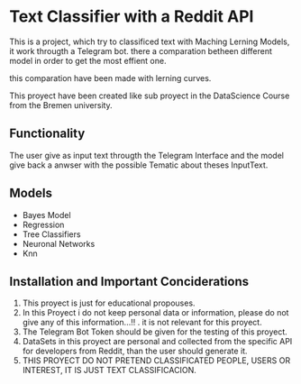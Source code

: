 # Text Classifier with a Reddit API
This is a project, which try to classificed text with Maching Lerning Models, it work througth a Telegram bot. there a comparation betheen different model in order to get the most effient one.

this comparation have been made with lerning curves.

This proyect have been created like sub proyect in the DataScience Course from the Bremen university.

## Functionality
The user give as input text througth the Telegram Interface and the model give back a anwser with the possible Tematic about theses InputText.
## Models
* Bayes Model
* Regression
* Tree Classifiers
* Neuronal Networks
* Knn
## Installation and Important Conciderations
1) This proyect is just for educational propouses. 
2) In this Proyect i do not keep personal data or information, please do not give any of this information...!! . it is not relevant for this proyect.
3) The Telegram Bot Token should be given for the testing of this proyect.
4) DataSets in this proyect are personal and collected from the specific API for developers from Reddit, than the user should generate it.
5) THIS PROYECT DO NOT PRETEND CLASSIFICATED PEOPLE, USERS OR INTEREST, IT IS JUST TEXT CLASSIFICACION.
